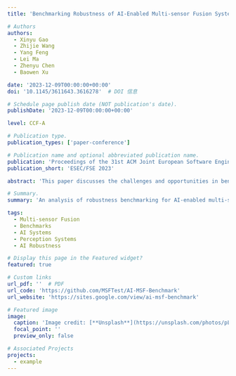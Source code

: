 ```yaml
---
title: 'Benchmarking Robustness of AI-Enabled Multi-sensor Fusion Systems: Challenges and Opportunities'

# Authors
authors:
  - Xinyu Gao
  - Zhijie Wang
  - Yang Feng
  - Lei Ma
  - Zhenyu Chen
  - Baowen Xu

date: '2023-12-09T00:00:00+00:00'
doi: '10.1145/3611643.3616278'  # DOI 信息

# Schedule page publish date (NOT publication's date).
publishDate: '2023-12-09T00:00:00+00:00'  

level: CCF-A

# Publication type.
publication_types: ['paper-conference']

# Publication name and optional abbreviated publication name.
publication: 'Proceedings of the 31st ACM Joint European Software Engineering Conference and Symposium on the Foundations of Software Engineering'
publication_short: 'ESEC/FSE 2023'

abstract: 'This paper discusses the challenges and opportunities in benchmarking the robustness of AI-enabled multi-sensor fusion systems, highlighting key issues and solutions in ensuring reliable performance.'

# Summary.
summary: 'An analysis of robustness benchmarking for AI-enabled multi-sensor fusion systems, addressing key challenges and opportunities.'

tags:
  - Multi-sensor Fusion
  - Benchmarks
  - AI Systems 
  - Perception Systems
  - AI Robustness

# Display this page in the Featured widget?
featured: true

# Custom links
url_pdf: ''  # PDF
url_code: 'https://github.com/MSFTest/AI-MSF-Benchmark'
url_website: 'https://sites.google.com/view/ai-msf-benchmark'

# Featured image
image:
  caption: 'Image credit: [**Unsplash**](https://unsplash.com/photos/pLCdAaMFLTE)'
  focal_point: ''
  preview_only: false

# Associated Projects
projects:
  - example
---
```

